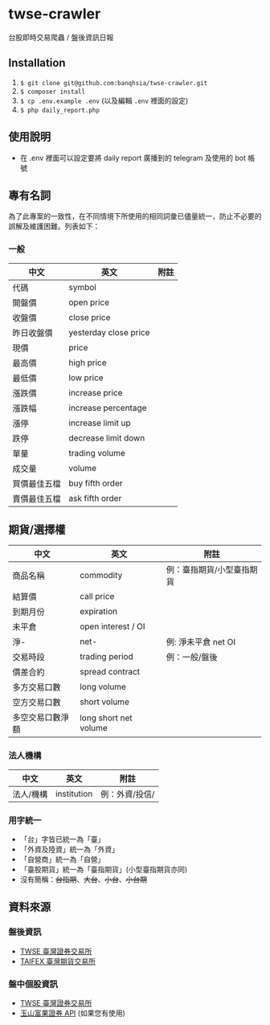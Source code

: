 # twse-crawler
台股即時交易爬蟲 / 盤後資訊日報

## Installation
1. `$ git clone git@github.com:banqhsia/twse-crawler.git`
1. `$ composer install`
1. `$ cp .env.example .env` (以及編輯 `.env` 裡面的設定)
1. `$ php daily_report.php`

## 使用說明
* 在 .env 裡面可以設定要將 daily report 廣播到的 telegram 及使用的 bot 帳號

## 專有名詞
為了此專案的一致性，在不同情境下所使用的相同詞彙已儘量統一，防止不必要的誤解及維護困難。列表如下：

### 一般
| 中文 | 英文 | 附註 |
| --- | --- | --- |
| 代碼 | symbol |
| 開盤價 | open price |
| 收盤價 | close price |
| 昨日收盤價 | yesterday close price |
| 現價 | price |
| 最高價 | high price |
| 最低價 | low price |
| 漲跌價 | increase price |
| 漲跌幅 | increase percentage |
| 漲停 | increase limit up |
| 跌停 | decrease limit down |
| 單量 | trading volume |
| 成交量 | volume |
| 買價最佳五檔 | buy fifth order |
| 賣價最佳五檔 | ask fifth order |

## 期貨/選擇權
| 中文 | 英文 | 附註 |
| --- | --- | --- |
| 商品名稱 | commodity | 例：臺指期貨/小型臺指期貨 |
| 結算價 | call price |
| 到期月份 | expiration |
| 未平倉 | open interest / OI |
| 淨- | net- | 例: 淨未平倉 net OI |
| 交易時段 | trading period | 例：一般/盤後
| 價差合約 | spread contract |
| 多方交易口數 | long volume |
| 空方交易口數 | short volume |
| 多空交易口數淨額 | long short net volume |

### 法人機構
| 中文 | 英文 | 附註 |
| --- | --- | --- |
| 法人/機構 | institution | 例：外資/投信/

### 用字統一
* 「台」字皆已統一為「臺」
* 「外資及陸資」統一為「外資」
* 「自營商」統一為「自營」
* 「臺股期貨」統一為「臺指期貨」(小型臺指期貨亦同)
* 沒有簡稱：~~台指期~~、~~大台~~、~~小台~~、~~小台期~~

## 資料來源
### 盤後資訊
* [TWSE 臺灣證券交易所](https://www.twse.com.tw/)
* [TAIFEX 臺灣期貨交易所](https://www.taifex.com.tw/)
### 盤中個股資訊
* [TWSE 臺灣證券交易所](https://www.twse.com.tw/)
* [玉山富果證券 API](https://www.fugle.tw/) (如果您有使用)

